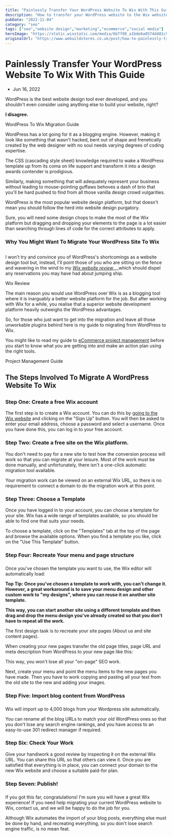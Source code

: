 ```yaml
---
title: "Painlessly Transfer Your WordPress Website To Wix With This Guide"
description: "How to transfer your WordPress website to the Wix website development platform. Migrate your WordPress website to Wix quickly and easily."
pubDate: "2022-11-04"
category: "seo"
tags: ["seo","website design","marketing","ecommerce","social media"]
heroImage: "https://static.wixstatic.com/media/6b7f88_a1bde6a0574d481c9c1984385c2ddc3b~mv2.jpg/v1/fill/w_740,h_420,al_c,q_90,usm_0.66_1.00_0.01,enc_avif,quality_auto/6b7f88_a1bde6a0574d481c9c1984385c2ddc3b~mv2.jpg"
originalUrl: "https://www.webuildstores.co.uk/post/how-to-painlessly-transfer-your-wordpress-website-to-wix"
---
```



# Painlessly Transfer Your WordPress Website To Wix With This Guide

 * Jun 16, 2022


WordPress is the best website design tool ever developed, and you shouldn't even consider using anything else to build your website, right?

 
**I disagree.**

 
WordPress To Wix Migration Guide

WordPress has a lot going for it as a blogging engine. However, making it look like something that wasn't hacked, bent out of shape and frenetically created by the web designer with no soul needs varying degrees of coding expertise.

 
The CSS (cascading style sheet) knowledge required to wake a WordPress template up from its coma on life support and transform it into a design awards contender is prodigious. 

 
Similarly, making something that will adequately represent your business without leading to mouse-pointing guffaws behoves a dash of brio that you'll be hard pushed to find from all those vanilla design crowd vulgarities.

 
WordPress is the most popular website design platform, but that doesn't mean you should follow the herd into website design purgatory. 

 
Sure, you will need some design chops to make the most of the Wix platform but dragging and dropping your elements to the page is a lot easier than searching through lines of code for the correct attributes to apply.

 
### Why You Might Want To Migrate Your WordPress Site To Wix

## 

I won't try and convince you of WordPress's shortcomings as a website design tool but, instead, I'll point those of you who are sitting on the fence and wavering in the wind to my [_Wix website review_](https://www.webuildstores.co.uk/wix-review)_,_which should dispel any reservations you may have had about jumping ship.

 
[](https://www.webuildstores.co.uk/wix-review)

Wix Review

 
The main reason you would use WordPress over Wix is as a blogging tool where it is inarguably a better website platform for the job. But after working with Wix for a while, you realise that a superior website development platform heavily outweighs the WordPress advantages. 

So, for those who just want to get into the migration and leave all those unworkable plugins behind here is my guide to migrating from WordPress to Wix. 

You might like to read my guide to [eCommerce project management](https://www.webuildstores.co.uk/post/project-management-guide) before you start to know what you are getting into and make an action plan using the right tools.

 
[](https://www.webuildstores.co.uk/post/project-management-guide)

Project Management Guide

 
## The Steps Involved To Migrate A WordPress Website To Wix

## 

### Step One: Create a free Wix account 

 
The first step is to create a Wix account. You can do this by [going to the Wix website](https://wixstats.com/?a=8320&c=2252&s1=websitebuilderreviews) and clicking on the "Sign Up" button. You will then be asked to enter your email address, choose a password and select a username. Once you have done this, you can log in to your free account.

 
### Step Two: Create a free site on the Wix platform.

 
You don't need to pay for a new site to test how the conversion process will work so that you can migrate at your leisure. Most of the work must be done manually, and unfortunately, there isn't a one-click automatic migration tool available. 

 
Your migration work can be viewed on an external Wix URL, so there is no requirement to connect a domain to do the migration work at this point.

 
### Step Three: Choose a Template

 
Once you have logged in to your account, you can choose a template for your site. Wix has a wide range of templates available, so you should be able to find one that suits your needs.

 
To choose a template, click on the "Templates" tab at the top of the page and browse the available options. When you find a template you like, click on the "Use This Template" button.

 
### Step Four: Recreate Your menu and page structure

### 

Once you've chosen the template you want to use, the Wix editor will automatically load:

 
**Top Tip: Once you've chosen a template to work with, you can't change it. However, a great workaround is to save your menu design and other custom work to "my designs", where you can reuse it on another site template.**

**This way, you can start another site using a different template and then drag and drop the menu design you've already created so that you don't have to repeat all the work.**

The first design task is to recreate your site pages (About us and site content pages). 

 
When creating your new pages transfer the old page titles, page URL and meta description from WordPress to your new page like this:

 
This way, you won't lose all your "on-page" SEO work.

 
Next, create your menu and point the menu items to the new pages you have made. Then you have to work copying and pasting all your text from the old site to the new and adding your images.

 
### Step Five: Import blog content from WordPress 

### 

Wix will import up to 4,000 blogs from your Wordpress site automatically.

 
You can rename all the blog URLs to match your old WordPress ones so that you don't lose any search engine rankings, and you have access to an easy-to-use 301 redirect manager if required.

 
### Step Six: Check Your Work

 
Give your handiwork a good review by inspecting it on the external Wix URL. You can share this URL so that others can view it. Once you are satisfied that everything is in place, you can connect your domain to the new Wix website and choose a suitable paid-for plan.

 
### Step Seven: Publish!

### 

If you got this far, congratulations! I'm sure you will have a great Wix experience! If you need help migrating your current WordPress website to Wix, contact us, and we will be happy to do the job for you.

 
Although Wix automates the import of your blog posts, everything else must be done by hand, and recreating everything, so you don't lose search engine traffic, is no mean feat.
